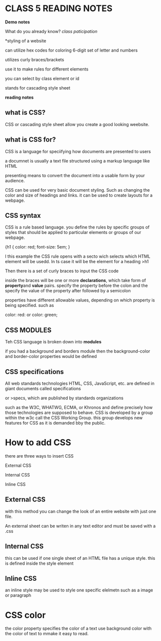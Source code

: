 # CLASS 5 READING NOTES

 **Demo notes**

What do you already know? *class paticipation*

*styling of a website

can utilize hex codes for coloring 6-digit set of letter and numbers

utilizes curly braces/brackets

use it to make rules for different elements

you can select by class element or id

stands for cascading style sheet

**reading notes**

## what is CSS?

CSS or cascading style sheet allow you create a good looking weebsite.

## what is CSS for?

CSS is a language for speciifying how documents are presented to users

a documnet is usually a text file structured using a markup language like HTML

presenting means to convert the document into a usable form by your audience.

CSS can be used for very basic document styling. Such as changing the color and size of headings and links. it can be used to create layouts for a webpage.

## CSS syntax

CSS is a rule based language. you define the rules by specific groups of styles that should be applied to particular elements or groups of our webpage.

{h1 {
    color: red;
    font-size: 5em;
}

I this example the CSS rule opens with a secto wich selects which HTML element will be usedd. In ts case it will be the element for a heading >h1

Then there is a set of curly braces to input the CSS code

inside the braces will be one or more **declarations**, which take form of **property**and **value** pairs.
specify the property before the colon and the specify the value of the property after followed by a semicolon

properties have different allowable values, depending on which property is being specified. such as

color: red: or color: green;

## CSS MODULES

Teh CSS language is broken down into **modules**

if you had a background and borders module then the background-color and border-color properties would be defined

## CSS specifications

All web standards technologies HTML, CSS, JavaScript, etc. are defined in giant documents called specifications

or >specs, which are published by standards organizations

such as the W3C, WHATWG, ECMA, or Khronos and define precisely how those technologies are supposed to behave.
CSS is developed by a group within the w3c call the CSS Working Group. this group develops new features for CSS as it is demanded bby the public.

# How to add CSS

there are three ways to insert CSS

External CSS

Internal CSS

Inline CSS

## External CSS

with this method you can change the look of an entire website with just one file.

An external sheet can be writen in any text editor and must be saved with a .css

## Internal CSS

this can be used if one single sheet of an HTML file has a unique style. this is defined inside the style element

## Inline CSS

an inline style may be used to style one specific elelmetn such as a image or paragraph

# CSS color

the color property specifies the color of a text use background color with the color of text to mmake it easy to read.
